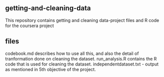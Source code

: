 ## getting-and-cleaning-data
This repository contains getting and cleaning data-project files and R code for the coursera project

## files
 codebook.md describes how to use all this, and also the detail of tranformation done on cleaning the dataset.
 run_analysis.R contains the R code that is used for cleaning the dataset.
 independentdataset.txt - output as mentioned in 5th objective of the project.
 
